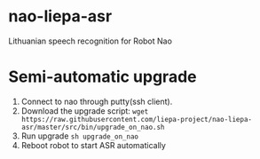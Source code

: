 # nao-liepa-asr
Lithuanian speech recognition for Robot Nao 


# Semi-automatic upgrade

1. Connect to nao through putty(ssh client). 
2. Download the upgrade script: ```wget https://raw.githubusercontent.com/liepa-project/nao-liepa-asr/master/src/bin/upgrade_on_nao.sh```
3. Run upgrade ```sh upgrade_on_nao```
4. Reboot robot to start ASR automatically 
